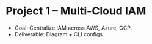 # Project 1 – Multi-Cloud IAM
- Goal: Centralize IAM across AWS, Azure, GCP.
- Deliverable: Diagram + CLI configs.
